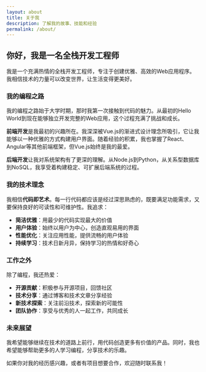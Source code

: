 ```yaml
---
layout: about
title: 关于我
description: 了解我的故事、技能和经验
permalink: /about/
---
```


## 你好，我是一名全栈开发工程师

我是一个充满热情的全栈开发工程师，专注于创建优雅、高效的Web应用程序。我相信技术的力量可以改变世界，让生活变得更美好。

### 我的编程之路

我的编程之路始于大学时期，那时我第一次接触到代码的魅力。从最初的Hello World到现在能够独立开发完整的Web应用，这个过程充满了挑战和成长。

**前端开发**是我最初的兴趣所在。我深深被Vue.js的渐进式设计理念所吸引，它让我能够以一种优雅的方式构建用户界面。随着经验的积累，我也掌握了React、Angular等其他前端框架，但Vue.js始终是我的最爱。

**后端开发**让我对系统架构有了更深的理解。从Node.js到Python，从关系型数据库到NoSQL，我享受着构建稳定、可扩展后端系统的过程。

### 我的技术理念

我相信**代码即艺术**。每一行代码都应该是经过深思熟虑的，既要满足功能需求，又要保持良好的可读性和可维护性。我追求：

- **简洁优雅**：用最少的代码实现最大的价值
- **用户体验**：始终以用户为中心，创造直观易用的界面
- **性能优化**：关注应用性能，提供流畅的用户体验
- **持续学习**：技术日新月异，保持学习的热情和好奇心

### 工作之外

除了编程，我还热爱：

- **开源贡献**：积极参与开源项目，回馈社区
- **技术分享**：通过博客和技术文章分享经验
- **新技术探索**：关注前沿技术，探索新的可能性
- **团队协作**：享受与优秀的人一起工作，共同成长

### 未来展望

我希望能够继续在技术的道路上前行，用代码创造更多有价值的产品。同时，我也希望能够帮助更多的人学习编程，分享技术的乐趣。

如果你对我的经历感兴趣，或者有项目想要合作，欢迎随时联系我！